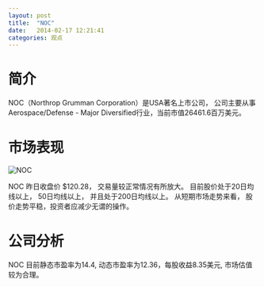 ```yaml
---
layout: post
title:  "NOC"
date:   2014-02-17 12:21:41
categories: 观点
---
```


# 简介
NOC（Northrop Grumman Corporation）是USA著名上市公司，
公司主要从事Aerospace/Defense - Major Diversified行业，当前市值26461.6百万美元。

# 市场表现

![NOC](http://finviz.com/chart.ashx?t=NOC&ty=c&ta=1&p=d&s=l)

NOC 昨日收盘价 $120.28，
交易量较正常情况有所放大。
目前股价处于20日均线以上，
50日均线以上，
并且处于200日均线以上。
从短期市场走势来看，
股价走势平稳，投资者应减少无谓的操作。

# 公司分析
NOC 目前静态市盈率为14.4, 动态市盈率为12.36，每股收益8.35美元,
市场估值较为合理。
